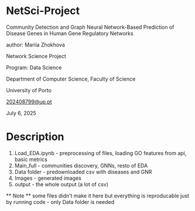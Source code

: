 # NetSci-Project
Community Detection and Graph Neural Network-Based Prediction of Disease Genes in Human Gene Regulatory Networks

author:
Mariia Zhokhova

Network Science Project

Program: Data Science

Department of Computer Science, Faculty of Science

University of Porto

202408799@up.pt

July 6, 2025


# Description
1. Load_EDA.ipynb - preprocessing of files, loading GO features from api, basic metrics
2. Main_full - communities discovery, GNNs, resto of EDA
3. Data folder - predownloaded csv with diseases and GNR
4. Images - generated images
5. output - the whole output (a lot of csv)

** Note ** some files didn't make it here but everything is reproducable just by running code - only Data folder is needed
